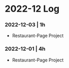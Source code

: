 # 2022-12 Log

### 2022-12-03 | 1h
- Restaurant-Page Project

### 2022-12-01 | 4h
- Restaurant-Page Project
